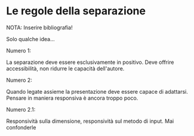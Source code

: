 
Le regole della separazione
===========================

NOTA: Inserire bibliografia!

Solo qualche idea...

Numero 1:

La separazione deve essere esclusivamente in positivo. Deve offrire
accessibilità, non ridurre le capacità dell'autore.

Numero 2:

Quando legate assieme la presentazione deve essere capace di
adattarsi. Pensare in maniera responsiva è ancora troppo poco.

Numero 2.1:

Responsività sulla dimensione, responsività sul metodo di input.
Mai confonderle
